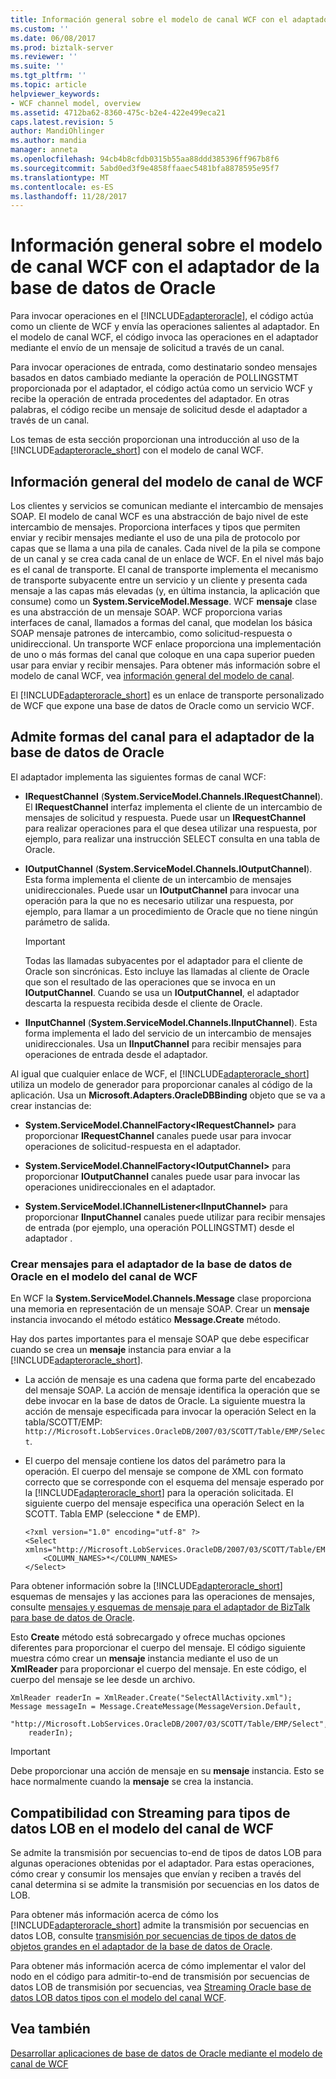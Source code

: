 ```yaml
---
title: Información general sobre el modelo de canal WCF con el adaptador de la base de datos de Oracle | Documentos de Microsoft
ms.custom: ''
ms.date: 06/08/2017
ms.prod: biztalk-server
ms.reviewer: ''
ms.suite: ''
ms.tgt_pltfrm: ''
ms.topic: article
helpviewer_keywords:
- WCF channel model, overview
ms.assetid: 4712ba62-8360-475c-b2e4-422e499eca21
caps.latest.revision: 5
author: MandiOhlinger
ms.author: mandia
manager: anneta
ms.openlocfilehash: 94cb4b8cfdb0315b55aa88ddd385396ff967b8f6
ms.sourcegitcommit: 5abd0ed3f9e4858ffaaec5481bfa8878595e95f7
ms.translationtype: MT
ms.contentlocale: es-ES
ms.lasthandoff: 11/28/2017
---
```

# <a name="overview-of-the-wcf-channel-model-with-the-oracle-database-adapter"></a>Información general sobre el modelo de canal WCF con el adaptador de la base de datos de Oracle
Para invocar operaciones en el [!INCLUDE[adapteroracle](../../includes/adapteroracle-md.md)], el código actúa como un cliente de WCF y envía las operaciones salientes al adaptador. En el modelo de canal WCF, el código invoca las operaciones en el adaptador mediante el envío de un mensaje de solicitud a través de un canal.  
  
 Para invocar operaciones de entrada, como destinatario sondeo mensajes basados en datos cambiado mediante la operación de POLLINGSTMT proporcionada por el adaptador, el código actúa como un servicio WCF y recibe la operación de entrada procedentes del adaptador. En otras palabras, el código recibe un mensaje de solicitud desde el adaptador a través de un canal.  
  
 Los temas de esta sección proporcionan una introducción al uso de la [!INCLUDE[adapteroracle_short](../../includes/adapteroracle-short-md.md)] con el modelo de canal WCF.  
  
## <a name="wcf-channel-model-overview"></a>Información general del modelo de canal de WCF  
 Los clientes y servicios se comunican mediante el intercambio de mensajes SOAP. El modelo de canal WCF es una abstracción de bajo nivel de este intercambio de mensajes. Proporciona interfaces y tipos que permiten enviar y recibir mensajes mediante el uso de una pila de protocolo por capas que se llama a una pila de canales. Cada nivel de la pila se compone de un canal y se crea cada canal de un enlace de WCF. En el nivel más bajo es el canal de transporte. El canal de transporte implementa el mecanismo de transporte subyacente entre un servicio y un cliente y presenta cada mensaje a las capas más elevadas (y, en última instancia, la aplicación que consume) como un **System.ServiceModel.Message**. WCF **mensaje** clase es una abstracción de un mensaje SOAP. WCF proporciona varias interfaces de canal, llamados a formas del canal, que modelan los básica SOAP mensaje patrones de intercambio, como solicitud-respuesta o unidireccional. Un transporte WCF enlace proporciona una implementación de uno o más formas del canal que coloque en una capa superior pueden usar para enviar y recibir mensajes. Para obtener más información sobre el modelo de canal WCF, vea [información general del modelo de canal](https://msdn.microsoft.com/library/ms729840.aspx).   
  
 El [!INCLUDE[adapteroracle_short](../../includes/adapteroracle-short-md.md)] es un enlace de transporte personalizado de WCF que expone una base de datos de Oracle como un servicio WCF.  
  
## <a name="supported-channel-shapes-for-the-oracle-database-adapter"></a>Admite formas del canal para el adaptador de la base de datos de Oracle  
 El adaptador implementa las siguientes formas de canal WCF:  
  
-   **IRequestChannel** (**System.ServiceModel.Channels.IRequestChannel**). El **IRequestChannel** interfaz implementa el cliente de un intercambio de mensajes de solicitud y respuesta. Puede usar un **IRequestChannel** para realizar operaciones para el que desea utilizar una respuesta, por ejemplo, para realizar una instrucción SELECT consulta en una tabla de Oracle.  
  
-   **IOutputChannel** (**System.ServiceModel.Channels.IOutputChannel**). Esta forma implementa el cliente de un intercambio de mensajes unidireccionales. Puede usar un **IOutputChannel** para invocar una operación para la que no es necesario utilizar una respuesta, por ejemplo, para llamar a un procedimiento de Oracle que no tiene ningún parámetro de salida.  
  
    > [!IMPORTANT]
    >  Todas las llamadas subyacentes por el adaptador para el cliente de Oracle son sincrónicas. Esto incluye las llamadas al cliente de Oracle que son el resultado de las operaciones que se invoca en un **IOutputChannel**. Cuando se usa un **IOutputChannel**, el adaptador descarta la respuesta recibida desde el cliente de Oracle.  
  
-   **IInputChannel** (**System.ServiceModel.Channels.IInputChannel**). Esta forma implementa el lado del servicio de un intercambio de mensajes unidireccionales. Usa un **IInputChannel** para recibir mensajes para operaciones de entrada desde el adaptador.  
  
 Al igual que cualquier enlace de WCF, el [!INCLUDE[adapteroracle_short](../../includes/adapteroracle-short-md.md)] utiliza un modelo de generador para proporcionar canales al código de la aplicación. Usa un **Microsoft.Adapters.OracleDBBinding** objeto que se va a crear instancias de:  
  
-   **System.ServiceModel.ChannelFactory\<IRequestChannel\>**  para proporcionar **IRequestChannel** canales puede usar para invocar operaciones de solicitud-respuesta en el adaptador.  
  
-   **System.ServiceModel.ChannelFactory\<IOutputChannel\>**  para proporcionar **IOutputChannel** canales puede usar para invocar las operaciones unidireccionales en el adaptador.  
  
-   **System.ServiceModel.IChannelListener\<IInputChannel\>**  para proporcionar **IInputChannel** canales puede utilizar para recibir mensajes de entrada (por ejemplo, una operación POLLINGSTMT) desde el adaptador .  
  
### <a name="creating-messages-for-the-oracle-database-adapter-in-the-wcf-channel-model"></a>Crear mensajes para el adaptador de la base de datos de Oracle en el modelo del canal de WCF  
 En WCF la **System.ServiceModel.Channels.Message** clase proporciona una memoria en representación de un mensaje SOAP. Crear un **mensaje** instancia invocando el método estático **Message.Create** método.  
  
 Hay dos partes importantes para el mensaje SOAP que debe especificar cuando se crea un **mensaje** instancia para enviar a la [!INCLUDE[adapteroracle_short](../../includes/adapteroracle-short-md.md)].  
  
-   La acción de mensaje es una cadena que forma parte del encabezado del mensaje SOAP. La acción de mensaje identifica la operación que se debe invocar en la base de datos de Oracle. La siguiente muestra la acción de mensaje especificada para invocar la operación Select en la tabla/SCOTT/EMP: `http://Microsoft.LobServices.OracleDB/2007/03/SCOTT/Table/EMP/Select`.  
  
-   El cuerpo del mensaje contiene los datos del parámetro para la operación. El cuerpo del mensaje se compone de XML con formato correcto que se corresponde con el esquema del mensaje esperado por la [!INCLUDE[adapteroracle_short](../../includes/adapteroracle-short-md.md)] para la operación solicitada. El siguiente cuerpo del mensaje especifica una operación Select en la SCOTT. Tabla EMP (seleccione * de EMP).  
  
    ```  
    <?xml version="1.0" encoding="utf-8" ?>  
    <Select xmlns="http://Microsoft.LobServices.OracleDB/2007/03/SCOTT/Table/EMP">  
        <COLUMN_NAMES>*</COLUMN_NAMES>  
    </Select>  
    ```  
  
 Para obtener información sobre la [!INCLUDE[adapteroracle_short](../../includes/adapteroracle-short-md.md)] esquemas de mensajes y las acciones para las operaciones de mensajes, consulte [mensajes y esquemas de mensaje para el adaptador de BizTalk para base de datos de Oracle](../../adapters-and-accelerators/adapter-oracle-database/messages-and-message-schemas-for-biztalk-adapter-for-oracle-database.md).  
  
 Esto **Create** método está sobrecargado y ofrece muchas opciones diferentes para proporcionar el cuerpo del mensaje. El código siguiente muestra cómo crear un **mensaje** instancia mediante el uso de un **XmlReader** para proporcionar el cuerpo del mensaje. En este código, el cuerpo del mensaje se lee desde un archivo.  
  
```  
XmlReader readerIn = XmlReader.Create("SelectAllActivity.xml");  
Message messageIn = Message.CreateMessage(MessageVersion.Default,  
    "http://Microsoft.LobServices.OracleDB/2007/03/SCOTT/Table/EMP/Select",  
    readerIn);  
```  
  
> [!IMPORTANT]
>  Debe proporcionar una acción de mensaje en su **mensaje** instancia. Esto se hace normalmente cuando la **mensaje** se crea la instancia.  
  
## <a name="streaming-support-for-lob-data-types-in-the-wcf-channel-model"></a>Compatibilidad con Streaming para tipos de datos LOB en el modelo del canal de WCF  
 Se admite la transmisión por secuencias to-end de tipos de datos LOB para algunas operaciones obtenidas por el adaptador. Para estas operaciones, cómo crear y consumir los mensajes que envían y reciben a través del canal determina si se admite la transmisión por secuencias en los datos de LOB.  
  
 Para obtener más información acerca de cómo los [!INCLUDE[adapteroracle_short](../../includes/adapteroracle-short-md.md)] admite la transmisión por secuencias en datos LOB, consulte [transmisión por secuencias de tipos de datos de objetos grandes en el adaptador de la base de datos de Oracle](../../adapters-and-accelerators/adapter-oracle-database/streaming-large-object-data-types-in-oracle-database-adapter.md).  
  
 Para obtener más información acerca de cómo implementar el valor del nodo en el código para admitir-to-end de transmisión por secuencias de datos LOB de transmisión por secuencias, vea [Streaming Oracle base de datos LOB datos tipos con el modelo del canal WCF](../../adapters-and-accelerators/adapter-oracle-database/streaming-oracle-database-lob-data-types-using-the-wcf-channel-model.md).  
  
## <a name="see-also"></a>Vea también  
 [Desarrollar aplicaciones de base de datos de Oracle mediante el modelo de canal de WCF](../../adapters-and-accelerators/adapter-oracle-database/develop-oracle-database-applications-using-the-wcf-channel-model.md)